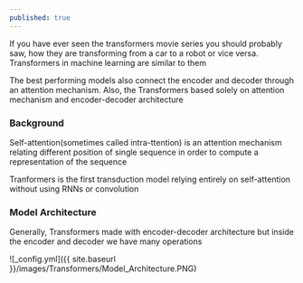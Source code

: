 ```yaml
---
published: true
---
```

If you have ever seen the transformers movie series you should probably saw, how they are transforming from a car to a robot or vice versa. Transformers in machine learning are similar to them

The best performing models also connect the encoder and decoder through an attention mechanism. 
Also,  the Transformers based solely on attention mechanism and encoder-decoder architecture

### Background

Self-attention(sometimes called intra-ttention) is an attention mechanism relating different position of single sequence in order to compute a representation of the sequence

Tranformers is the first transduction model relying entirely on self-attention without using RNNs or 
convolution 

### Model Architecture
Generally, Transformers made with encoder-decoder architecture but inside the encoder and decoder we have
many operations


![_config.yml]({{ site.baseurl }}/images/Transformers/Model_Architecture.PNG)


